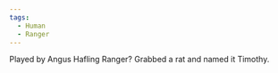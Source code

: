 ```yaml
---
tags:
  - Human
  - Ranger
---
```


Played by Angus
Hafling Ranger?
Grabbed a rat and named it Timothy.

